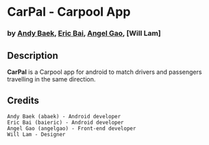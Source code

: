 # CarPal - Carpool App
### by [Andy Baek](https://github.com/abaek), [Eric Bai](https://github.com/baieric), [Angel Gao](https://github.com/angelgao), [Will Lam]

## Description
**CarPal** is a Carpool app for android to match drivers and passengers travelling in the same direction.

## Credits
    Andy Baek (abaek) - Android developer
    Eric Bai (baieric) - Android developer
    Angel Gao (angelgao) - Front-end developer
    Will Lam - Designer
